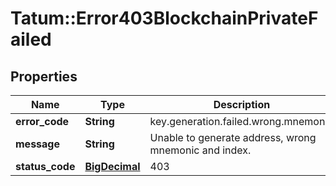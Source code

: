 # Tatum::Error403BlockchainPrivateFailed

## Properties
Name | Type | Description | Notes
------------ | ------------- | ------------- | -------------
**error_code** | **String** | key.generation.failed.wrong.mnemonic | 
**message** | **String** | Unable to generate address, wrong mnemonic and index. | 
**status_code** | [**BigDecimal**](BigDecimal.md) | 403 | 

